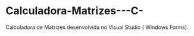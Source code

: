 Calculadora-Matrizes---C-
=========================

Calculadora de Matrizes desenvolvida no Visual Studio ( Windows Forms).
